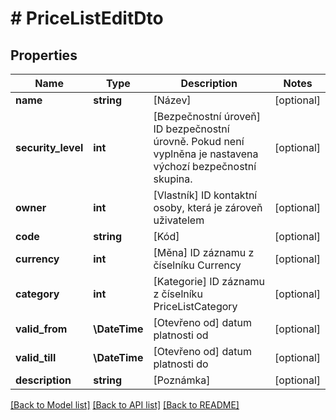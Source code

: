 # # PriceListEditDto

## Properties

Name | Type | Description | Notes
------------ | ------------- | ------------- | -------------
**name** | **string** | [Název] | [optional]
**security_level** | **int** | [Bezpečnostní úroveň] ID bezpečnostní úrovně. Pokud není vyplněna je nastavena výchozí bezpečnostní skupina. | [optional]
**owner** | **int** | [Vlastník] ID kontaktní osoby, která je zároveň uživatelem | [optional]
**code** | **string** | [Kód] | [optional]
**currency** | **int** | [Měna] ID záznamu z číselníku Currency | [optional]
**category** | **int** | [Kategorie] ID záznamu z číselníku PriceListCategory | [optional]
**valid_from** | **\DateTime** | [Otevřeno od] datum platnosti od | [optional]
**valid_till** | **\DateTime** | [Otevřeno od] datum platnosti do | [optional]
**description** | **string** | [Poznámka] | [optional]

[[Back to Model list]](../../README.md#models) [[Back to API list]](../../README.md#endpoints) [[Back to README]](../../README.md)

